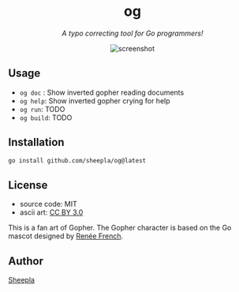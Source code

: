 <div align="center">

# og

</div>

<div align="center">

*A typo correcting tool for Go programmers!*

</div>

<div align="center">

![screenshot](https://user-images.githubusercontent.com/62412884/195587720-baaa211e-60f2-48d3-a763-a9c5c3d106ac.png)

</div>

## Usage

- `og doc` : Show inverted gopher reading documents
- `og help`: Show inverted gopher crying for help
- `og run`: TODO
- `og build`: TODO

## Installation

```sh
go install github.com/sheepla/og@latest
```

## License

- source code: MIT
- ascii art: [CC BY 3.0](https://creativecommons.org/licenses/by/3.0/)

This is a fan art of Gopher. The Gopher character is based on the Go mascot designed by [Renée French](https://reneefrench.blogspot.com/).

## Author

[Sheepla](https://github.com/sheepla)



